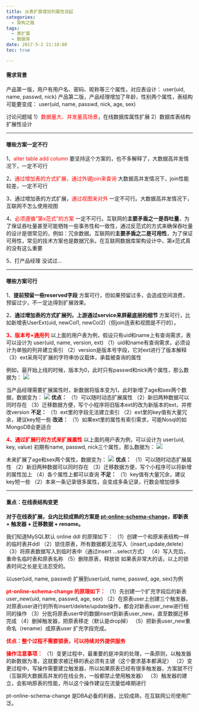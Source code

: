 ```yaml
---
title: 从表扩展增加列属性说起
categories:
  - 架构之路
tags:
  - 表扩展
  - 数据库
date: 2017-5-2 21:18:00
toc: true

---
```


#### 需求背景
产品第一版，用户有用户名、密码、昵称等三个属性，对应表设计：
user(uid, name, passwd, nick)
产品第二版，产品经理增加了年龄，性别两个属性，表结构可能要变成：
user(uid, name, passwd, nick, age, sex)

讨论问题域
1）<font style="color:red">数据量大、并发量高场景</font>，在线数据库属性扩展
2）数据库表结构扩展性设计

---

#### 哪些方案一定不行
1、<font style="color:red">alter table add column</font>
要坚持这个方案的，也不多解释了，大数据高并发情况下，一定不可行
 
2、<font style="color:red">通过增加表的方式扩展，通过外键join来查询</font>
大数据高并发情况下，join性能较差，一定不可行

<!-- more -->

3、通过增加表的方式扩展，<font style="color:red">通过视图来对外</font>
一定不可行。大数据高并发情况下，互联网不怎么使用视图
 
4、<font style="color:red">必须遵循“第x范式”的方案</font>
一定不可行。互联网的**主要矛盾之一是吞吐量**，为了保证吞吐量甚至可能牺牲一些事务性和一致性，通过反范式的方式来确保吞吐量的设计是很常见的，例如：冗余数据。互联网的**主要矛盾之二是可用性**，为了保证可用性，常见的技术方案也是数据冗余。在互联网数据库架构设计中，第x范式真的没有这么重要

5、打产品经理
没试过...

---

#### 哪些方案可行
1、**提前预留一些reserved字段**
方案可行，但如果预留过多，会造成空间浪费，预留过少，不一定达得到扩展效果。
 
2、**通过增加表的方式扩展列，上游通过service来屏蔽底层的细节**
方案可行，比如新增表UserExt(uid, newCol1, newCol2)（但join连表和视图是不行的）。

<font style="color:red">**3、版本号+通用列**</font>
以上面的用户表为例，假设只有uid和name上有查询需求，表可以设计为
user(uid, name, version, ext)
（1）uid和name有查询需求，必须设计为单独的列并建立索引
（2）version是版本号字段，它对ext进行了版本解释
（3）ext采用可扩展的字符串协议载体，承载被查询的属性

例如，最开始上线的时候，版本为0，此时只有passwd和nick两个属性，那么数据为：
![](http://7xvfir.com1.z0.glb.clouddn.com/%E4%BB%8E%E8%A1%A8%E6%89%A9%E5%B1%95%E5%A2%9E%E5%8A%A0%E5%88%97%E5%B1%9E%E6%80%A7%E8%AF%B4%E8%B5%B7/1.png)

当产品经理需要扩展属性时，新数据将版本变为1，此时新增了age和sex两个数据，数据变为：
![](http://7xvfir.com1.z0.glb.clouddn.com/%E4%BB%8E%E8%A1%A8%E6%89%A9%E5%B1%95%E5%A2%9E%E5%8A%A0%E5%88%97%E5%B1%9E%E6%80%A7%E8%AF%B4%E8%B5%B7/2.png)
**优点：**
（1）可以随时动态扩展属性
（2）新旧两种数据可以同时存在
（3）迁移数据方便，写个小程序将旧版本ext的改为新版本的ext，并修改version
**不足：**
（1）ext里的字段无法建立索引
（2）ext里的key值有大量冗余，建议key短一些
**改进：**
（1）如果ext里的属性有索引需求，可能Nosql的如MongoDB会更适合
 
<font style="color:red">**4、通过扩展行的方式来扩展属性**</font>
以上面的用户表为例，可以设计为
user(uid, key, value)
初期有name, passwd, nick三个属性，那么数据为：
![](http://7xvfir.com1.z0.glb.clouddn.com/%E4%BB%8E%E8%A1%A8%E6%89%A9%E5%B1%95%E5%A2%9E%E5%8A%A0%E5%88%97%E5%B1%9E%E6%80%A7%E8%AF%B4%E8%B5%B7/3.png)

未来扩展了age和sex两个属性，数据变为：
![](http://7xvfir.com1.z0.glb.clouddn.com/%E4%BB%8E%E8%A1%A8%E6%89%A9%E5%B1%95%E5%A2%9E%E5%8A%A0%E5%88%97%E5%B1%9E%E6%80%A7%E8%AF%B4%E8%B5%B7/4.png)
**优点：**
（1）可以随时动态扩展属性
（2）新旧两种数据可以同时存在
（3）迁移数据方便，写个小程序可以将新增的属性加上
（4）各个属性上都可以查询
**不足：**
（1）key值有大量冗余，建议key短一些
（2）本来一条记录很多属性，会变成多条记录，行数会增加很多

---

#### 重点：在线表结构变更

**对于在线表扩展，业内比较成熟的方案是 [pt-online-schema-change](https://www.percona.com/doc/percona-toolkit/2.1/pt-online-schema-change.html)，即新表 + 触发器 + 迁移数据 + rename。**

我们知道MySQL默认 online ddl 的原理如下：
（1）创建一个和原来表结构一样的临时表并ddl
（2）锁住原表，所有数据都无法写入（insert,update,delete）
（3）将原表数据写入到临时表中（通过insert ...select方式）
（4）写入完后，重命名临时表和原表名称
（5）删除原表，释放锁
如果表非常大的话，以上的锁表时间之长是无法忍受的。

以user(uid, name, passwd)
扩展到user(uid, name, passwd, age, sex)为例

**<font style="color:red">pt-online-schema-change 的原理如下：</font>**
（1）先创建一个扩充字段后的新表user_new(uid, name, passwd, age, sex)
（2）在原表user上创建三个触发器，对原表user进行的所有insert/delete/update操作，都会对新表user_new进行相同的操作
（3）分批将原表user中的数据insert到新表user_new，直至数据迁移完成
（4）删掉触发器，把原表移走（默认是drop掉）
（5）把新表user_new重命名（rename）成原表user
扩充字段完成。
 
**<font style="color:red">优点：整个过程不需要锁表，可以持续对外提供服务</font>**
 
**<font style="color:red">操作注意事项：</font>**
（1）变更过程中，最重要的是冲突的处理，一条原则，以触发器的新数据为准，这就要求被迁移的表必须有主键（这个要求基本都满足）
（2）变更过程中，写操作需要建立触发器，所以如果原表已经有很多触发器，方案就不行（互联网大数据高并发的在线业务，一般都禁止使用触发器）
（3）触发器的建立，会影响原表的性能，所以这个操作建议在流量低峰期进行
 
pt-online-schema-change 是DBA必备的利器，比较成熟，在互联网公司使用广泛。